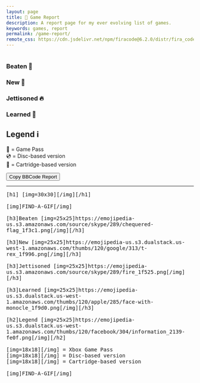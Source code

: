 ```yaml
---
layout: page
title: 📒 Game Report
description: A report page for my ever evolving list of games.
keywords: games, report
permalink: /game-report/
remote_css: https://cdn.jsdelivr.net/npm/firacode@6.2.0/distr/fira_code.css
---
```


<div id="default-report">
<h1><span id="default-month"></span> <span id="default-emoji"></span></h1>
<h3>Beaten 🏁</h3>
<p>
<div id="default-games-beaten"></div>
</p>
<h3>New 🦖</h3>
<p>
<div id="default-games-new"></div>
</p>
<h3>Jettisoned 🔥</h3>
<p>
<div id="default-games-jettisoned"></div>
</p>
<h3>Learned 🧐</h3>
<p>
<div id="default-lessons-learned"></div>
</p>
<h2>Legend ℹ️</h2>
<p>
💚 = Game Pass<br>
💿 = Disc-based version<br>
💾 = Cartridge-based version
</p>
</div>

<button id="copy-report-button" onclick="copyReport()">Copy BBCode Report</button>

<hr>
<div id="bbcode-report" style="font-family: 'Fira Code', monospace;">
[h1]<span id="bbcode-month"></span> [img=30x30]<span id="bbcode-emoji"></span>[/img][/h1]<br>
<br>
[img]FIND-A-GIF[/img]<br>
<br>
[h3]Beaten [img=25x25]https://emojipedia-us.s3.amazonaws.com/source/skype/289/chequered-flag_1f3c1.png[/img][/h3]<br>
<div id="bbcode-games-beaten"></div>
<br>
[h3]New [img=25x25]https://emojipedia-us.s3.dualstack.us-west-1.amazonaws.com/thumbs/120/google/313/t-rex_1f996.png[/img][/h3]<br>
<div id="bbcode-games-new"></div>
<br>
[h3]Jettisoned [img=25x25]https://emojipedia-us.s3.amazonaws.com/source/skype/289/fire_1f525.png[/img][/h3]<br>
<div id="bbcode-games-jettisoned"></div>
<br>
[h3]Learned [img=25x25]https://emojipedia-us.s3.dualstack.us-west-1.amazonaws.com/thumbs/120/apple/285/face-with-monocle_1f9d0.png[/img][/h3]<br>
<div id="bbcode-lessons-learned"></div>
<br>
[h2]Legend [img=25x25]https://emojipedia-us.s3.dualstack.us-west-1.amazonaws.com/thumbs/120/facebook/304/information_2139-fe0f.png[/img][/h2]<br>
<br>
[img=18x18]<span class="game-pass-heart"></span>[/img] = Xbox Game Pass<br>
[img=18x18]<span class="disc"></span>[/img] = Disc-based version<br>
[img=18x18]<span class="cartridge"></span>[/img] = Cartridge-based version<br>
<br>
[img]FIND-A-GIF[/img]
</div>

<script type="text/javascript" src="/assets/javascript/api_functions.js"></script>
<script type="text/javascript" src="/assets/javascript/monthly_emojis.js"></script>
<script type="text/javascript" src="/assets/javascript/game_display_functions.js"></script>
<script type="text/javascript" src="/assets/javascript/game_report.js"></script>
